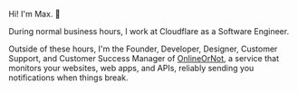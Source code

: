 <div>
  <p>Hi! I'm Max. <span role="img" aria-label="Waving-hand emoji">👋</span></p>
  <p>During normal business hours, I work at Cloudflare as a Software Engineer.</p>
  <p>Outside of these hours, I'm the Founder, Developer, Designer, Customer Support, and Customer Success Manager of <a href="https://onlineornot.com">OnlineOrNot</a>, a service that monitors your websites, web apps, and APIs, reliably sending you notifications when things break.</p>
</div>
